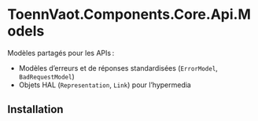 ﻿# ToennVaot.Components.Core.Api.Models

Modèles partagés pour les APIs :

- Modèles d’erreurs et de réponses standardisées (`ErrorModel`, `BadRequestModel`)
- Objets HAL (`Representation`, `Link`) pour l’hypermedia

## Installation